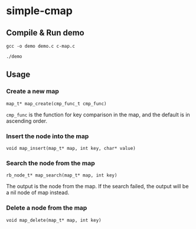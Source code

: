 # simple-cmap
## Compile & Run demo
`gcc -o demo demo.c c-map.c`

`./demo`
## Usage
### Create a new map
`map_t* map_create(cmp_func_t cmp_func)`

`cmp_func` is the function for key comparison in the map, and the default is in ascending order.
###
### Insert the node into the map
`void map_insert(map_t* map, int key, char* value)`
###
### Search the node from the map
`rb_node_t* map_search(map_t* map, int key)`

The output is the node from the map. If the search failed, the output will be a nil node of map instead.
###
### Delete a node from the map
`void map_delete(map_t* map, int key)`
###
